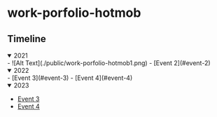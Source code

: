 # work-porfolio-hotmob

## Timeline

<details open>
  <summary>2021</summary>
  - ![Alt Text](./public/work-porfolio-hotmob1.png)
  - [Event 2](#event-2)
</details>

<details open>
  <summary>2022</summary>
  - [Event 3](#event-3)
  - [Event 4](#event-4)
</details>

<details open>
  <summary>2023</summary>

  - [Event 3](#event-3)
  - [Event 4](#event-4)
</details>